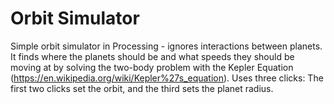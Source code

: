 # Orbit Simulator
Simple orbit simulator in Processing - ignores interactions between planets. It finds where the planets should be and what speeds they should be moving at by solving the two-body problem with the Kepler Equation (https://en.wikipedia.org/wiki/Kepler%27s_equation).
Uses three clicks: The first two clicks set the orbit, and the third sets the planet radius.
